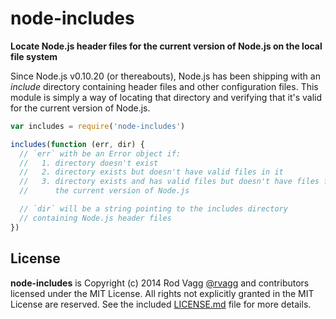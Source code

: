 # node-includes

**Locate Node.js header files for the current version of Node.js on the local file system**

Since Node.js v0.10.20 (or thereabouts), Node.js has been shipping with an *include* directory containing header files and other configuration files. This module is simply a way of locating that directory and verifying that it's valid for the current version of Node.js.


```js
var includes = require('node-includes')

includes(function (err, dir) {
  // `err` with be an Error object if:
  //   1. directory doesn't exist
  //   2. directory exists but doesn't have valid files in it
  //   3. directory exists and has valid files but doesn't have files for
  //      the current version of Node.js

  // `dir` will be a string pointing to the includes directory
  // containing Node.js header files
})
```

## License

**node-includes** is Copyright (c) 2014 Rod Vagg [@rvagg](https://twitter.com/rvagg) and contributors licensed under the MIT License. All rights not explicitly granted in the MIT License are reserved. See the included [LICENSE.md](./LICENSE.md) file for more details.
